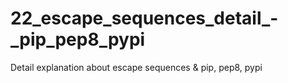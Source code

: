 # 22_escape_sequences_detail_-_pip_pep8_pypi
Detail explanation about escape sequences &amp; pip, pep8, pypi
